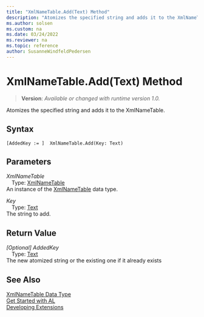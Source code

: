 ```yaml
---
title: "XmlNameTable.Add(Text) Method"
description: "Atomizes the specified string and adds it to the XmlNameTable."
ms.author: solsen
ms.custom: na
ms.date: 03/24/2022
ms.reviewer: na
ms.topic: reference
author: SusanneWindfeldPedersen
---
```

[//]: # (START>DO_NOT_EDIT)
[//]: # (IMPORTANT:Do not edit any of the content between here and the END>DO_NOT_EDIT.)
[//]: # (Any modifications should be made in the .xml files in the ModernDev repo.)
# XmlNameTable.Add(Text) Method
> **Version**: _Available or changed with runtime version 1.0._

Atomizes the specified string and adds it to the XmlNameTable.


## Syntax
```AL
[AddedKey := ]  XmlNameTable.Add(Key: Text)
```
## Parameters
*XmlNameTable*  
&emsp;Type: [XmlNameTable](xmlnametable-data-type.md)  
An instance of the [XmlNameTable](xmlnametable-data-type.md) data type.  

*Key*  
&emsp;Type: [Text](../text/text-data-type.md)  
The string to add.  


## Return Value
*[Optional] AddedKey*  
&emsp;Type: [Text](../text/text-data-type.md)  
The new atomized string or the existing one if it already exists


[//]: # (IMPORTANT: END>DO_NOT_EDIT)
## See Also
[XmlNameTable Data Type](xmlnametable-data-type.md)  
[Get Started with AL](../../devenv-get-started.md)  
[Developing Extensions](../../devenv-dev-overview.md)